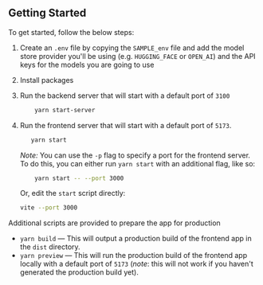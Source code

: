 ## Getting Started

To get started, follow the below steps:

1. Create an `.env` file by copying the `SAMPLE_env` file and add the model store provider you'll be using (e.g. `HUGGING_FACE` or `OPEN_AI`) and the API keys for the models you are going to use
1. Install packages
1. Run the backend server that will start with a default port of `3100`

    ```bash
        yarn start-server
    ```

1. Run the frontend server that will start with a default port of `5173`.

     ```bash
        yarn start
    ```

    _Note:_ You can use the `-p` flag to specify a port for the frontend server. To do this, you can either run `yarn start` with an additional flag, like so:

    ```bash
        yarn start -- --port 3000
    ```

    Or, edit the `start` script directly:

    ```bash
    vite --port 3000
    ```

Additional scripts are provided to prepare the app for production

- `yarn build` — This will output a production build of the frontend app in the `dist` directory.
- `yarn preview` — This will run the production build of the frontend app locally with a default port of `5173` (_note_: this will not work if you haven't generated the production build yet).
